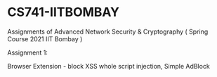 # CS741-IITBOMBAY
Assignments of Advanced Network Security &amp; Cryptography ( Spring Course 2021 IIT Bombay )


Assignment 1:

Browser Extension - block XSS whole script injection, Simple AdBlock
